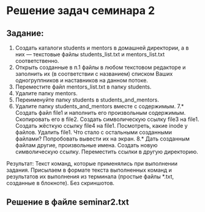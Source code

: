 # Решение задач семинара 2

## Задание:

1. Создать каталоги students и mentors в домашней директории, а в них — текстовые файлы students_list.txt и mentors_list.txt соответственно.
2. Открыть созданные в п.1 файлы в любом текстовом редакторе и заполнить их (в соответствии с названием) списком Ваших одногруппников и наставников на данном потоке.
3. Переместите файл mentors_list.txt в папку students.
4. Удалите папку mentors.
5. Переименуйте папку students в students_and_mentors.
6. Удалите папку students_and_mentors вместе с содержимым.
7.* Создать файл file1 и наполнить его произвольным содержимым. Скопировать его в file2. Создать символическую ссылку file3 на file1. Создать жёсткую ссылку file4 на file1. Посмотреть, какие inode у файлов. Удалить file1. Что стало с остальными созданными файлами? Попробовать вывести их на экран.
8.* Дать созданным файлам другие, произвольные имена. Создать новую символическую ссылку. Переместить ссылки в другую директорию.

Результат:
Текст команд, которые применялись при выполнении задания. Присылаем в формате текста выполненных команд и результатов их выполнения из терминала (простые файлы *.txt, созданные в блокноте). Без скриншотов.


## Решение в файле seminar2.txt
